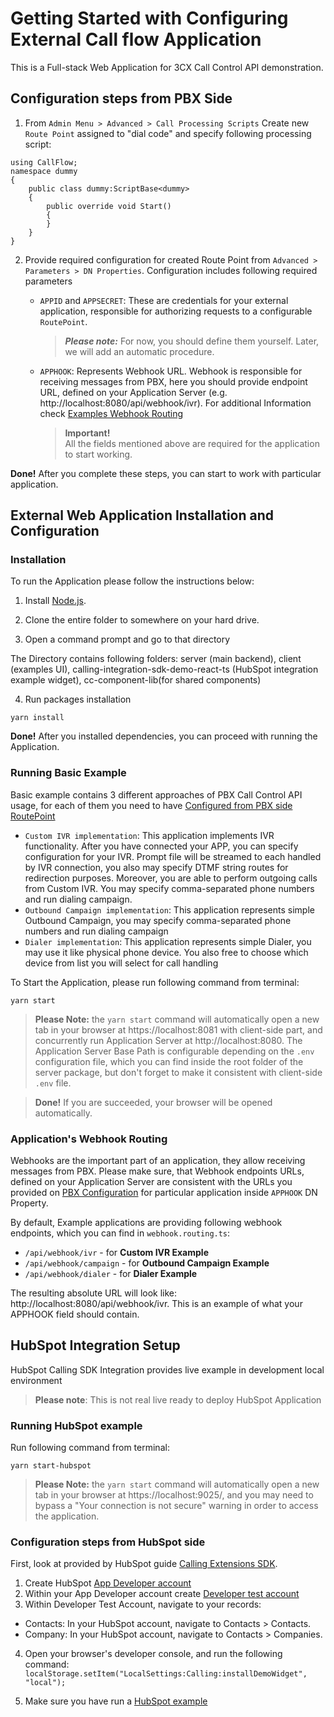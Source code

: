 # Getting Started with Configuring External Call flow Application

This is a Full-stack Web Application for 3CX Call Control API demonstration.

## Configuration steps from PBX Side

1. From `Admin Menu > Advanced > Call Processing Scripts` Create new `Route Point` assigned to "dial code" and specify following processing script:

```
using CallFlow;
namespace dummy
{
    public class dummy:ScriptBase<dummy>
    {
        public override void Start()
        {
        }
    }
}
```

2.  Provide required configuration for created Route Point from `Advanced > Parameters > DN Properties`.
    Configuration includes following required parameters

    - `APPID` and `APPSECRET`: These are credentials for your external application, responsible for authorizing requests to a configurable `RoutePoint`.
      > **_Please note:_** For now, you should define them yourself. Later, we will add an automatic procedure.
    - `APPHOOK`: Represents Webhook URL. Webhook is responsible for receiving messages from PBX, here you should provide endpoint URL,
      defined on your Application Server (e.g. http://localhost:8080/api/webhook/ivr). For additional Information check [Examples Webhook Routing](#applications-webhook-routing)

      > **Important!**  
      > All the fields mentioned above are required for the application to start working.

**Done!** After you complete these steps, you can start to work with particular application.

## External Web Application Installation and Configuration

### Installation

To run the Application please follow the instructions below:

1. Install [Node.js](https://nodejs.org/en).

2. Clone the entire folder to somewhere on your hard drive.

3. Open a command prompt and go to that directory

The Directory contains following folders: server (main backend), client (examples UI), calling-integration-sdk-demo-react-ts (HubSpot integration example widget), cc-component-lib(for
shared components)

4. Run packages installation

```
yarn install
```

**Done!** After you installed dependencies, you can proceed with running the Application.

### Running Basic Example

Basic example contains 3 different approaches of PBX Call Control API usage, for each of them you need to have [Configured from PBX side RoutePoint](#configuration-steps-from-pbx-side)

- `Custom IVR implementation`: This application implements IVR functionality. After you have connected your APP,
  you can specify configuration for your IVR. Prompt file will be streamed to each handled by IVR connection,
  you also may specify DTMF string routes for redirection purposes. Moreover, you are able to perform
  outgoing calls from Custom IVR. You may specify comma-separated phone numbers and run dialing campaign.
- `Outbound Campaign implementation`: This application represents simple Outbound Campaign, you may specify comma-separated phone numbers and run dialing campaign
- `Dialer implementation`: This application represents simple Dialer, you may use it like physical phone device. You also free to choose which device from list you will select for call handling

To Start the Application, please run following command from terminal:

```
yarn start
```

> **Please Note:** the `yarn start` command will automatically open a new tab in your browser at https://localhost:8081 with client-side part, and concurrently
> run Application Server at http://localhost:8080. The Application Server Base Path is configurable depending on the `.env` configuration file, which you can find inside the root folder of the server package, but don't forget to make it consistent with client-side `.env` file.

> **Done!** If you are succeeded, your browser will be opened automatically.

### Application's Webhook Routing

Webhooks are the important part of an application, they allow receiving messages from PBX. Please make sure,
that Webhook endpoints URLs, defined on your Application Server are consistent with the URLs you provided on [PBX Configuration](#configuration-steps-from-pbx-side) for particular application inside `APPHOOK` DN Property.

By default, Example applications are providing following webhook endpoints, which you can find in `webhook.routing.ts`:

- `/api/webhook/ivr` - for **Custom IVR Example**
- `/api/webhook/campaign` - for **Outbound Campaign Example**
- `/api/webhook/dialer` - for **Dialer Example**

The resulting absolute URL will look like: http://localhost:8080/api/webhook/ivr. This is an example of what your APPHOOK field should contain.

## HubSpot Integration Setup

HubSpot Calling SDK Integration provides live example in development local environment

> **Please note**: This is not real live ready to deploy HubSpot Application

### Running HubSpot example

Run following command from terminal:

```
yarn start-hubspot
```

> **Please Note:** the `yarn start` command will automatically open a new tab in your browser at https://localhost:9025/, and you may need to bypass a "Your connection is not secure" warning in order to access the application.

### Configuration steps from HubSpot side

First, look at provided by HubSpot guide [Calling Extensions SDK](https://developers.hubspot.com/docs/api/crm/extensions/calling-sdk).

1. Create HubSpot [App Developer account](https://app.hubspot.com/signup/developers)
2. Within your App Developer account create [Developer test account](https://developers.hubspot.com/docs/api/account-types#developer-test-accounts)
3. Within Developer Test Account, navigate to your records:

<ul>
    <li> Contacts: In your HubSpot account, navigate to Contacts > Contacts.</li>
    <li> Company: In your HubSpot account, navigate to Contacts > Companies.</li>
</ul>

4. Open your browser's developer console, and run the following command:
   `localStorage.setItem("LocalSettings:Calling:installDemoWidget", "local");`

5. Make sure you have run a [HubSpot example](#running)
